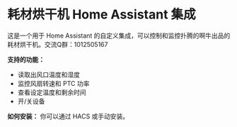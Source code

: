 # 耗材烘干机 Home Assistant 集成

这是一个用于 Home Assistant 的自定义集成，可以控制和监控扑腾的啊牛出品的耗材烘干机。交流Q群：1012505167

**支持的功能：**
* 读取出风口温度和湿度
* 监控风扇转速和 PTC 功率
* 查看设定温度和剩余时间
* 开/关设备

**如何安装：**
你可以通过 HACS 或手动安装。

